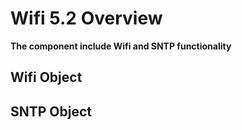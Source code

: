 # Wifi 5.2 Overview

**The component include Wifi and SNTP functionality**

## Wifi Object

## SNTP Object

